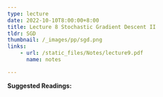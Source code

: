 ```yaml
---
type: lecture
date: 2022-10-10T8:00:00+8:00
title: Lecture 8 Stochastic Gradient Descent II
tldr: SGD
thumbnail: /_images/pp/sgd.png
links: 
    - url: /static_files/Notes/lecture9.pdf
      name: notes

---
```

**Suggested Readings:**




